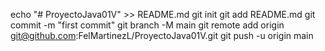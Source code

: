 echo "# ProyectoJava01V" >> README.md
git init
git add README.md
git commit -m "first commit"
git branch -M main
git remote add origin git@github.com:FelMartinezL/ProyectoJava01V.git
git push -u origin main
